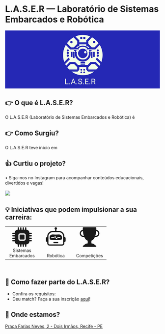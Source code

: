 # L.A.S.E.R — Laboratório de Sistemas Embarcados e Robótica

<p align="center">
  <img src="./assets/img/capa.png">
</p>
<meta name="google-site-verification" content="MPMzxU4Nyk6VDAiXFpa8J6i8MiZgj_mXiGaF-vnujXE" />

## 👉 O que é L.A.S.E.R?

<p align="justify">
O L.A.S.E.R (Laboratório de Sistemas Embarcados e Robótica) é 
</p>
 
## 👉 Como Surgiu?
<p align="justify">
O L.A.S.E.R teve inicio em
</p>

## 👍 Curtiu o projeto?

<p>
  • Siga-nos no Instagram para acompanhar conteúdos educacionais, divertidos e vagas!
  <br>
  <br>
   <a href="https://www.instagram.com/laser_ufrpe/">
    <img  src="https://img.shields.io/badge/Instagram-%23E4405F.svg?style=for-the-badge&logo=Instagram&logoColor=white"> 
  </a>
</p>

## 💡 Iniciativas que podem impulsionar a sua carreira:

<table align="center">
  <tr>
    <td align="center" width="96">
        <svg xmlns="http://www.w3.org/2000/svg" width="64" height="64" fill="currentColor" class="bi bi-cpu-fill" viewBox="0 0 16 16">
  <path d="M6.5 6a.5.5 0 0 0-.5.5v3a.5.5 0 0 0 .5.5h3a.5.5 0 0 0 .5-.5v-3a.5.5 0 0 0-.5-.5z"/>
  <path d="M5.5.5a.5.5 0 0 0-1 0V2A2.5 2.5 0 0 0 2 4.5H.5a.5.5 0 0 0 0 1H2v1H.5a.5.5 0 0 0 0 1H2v1H.5a.5.5 0 0 0 0 1H2v1H.5a.5.5 0 0 0 0 1H2A2.5 2.5 0 0 0 4.5 14v1.5a.5.5 0 0 0 1 0V14h1v1.5a.5.5 0 0 0 1 0V14h1v1.5a.5.5 0 0 0 1 0V14h1v1.5a.5.5 0 0 0 1 0V14a2.5 2.5 0 0 0 2.5-2.5h1.5a.5.5 0 0 0 0-1H14v-1h1.5a.5.5 0 0 0 0-1H14v-1h1.5a.5.5 0 0 0 0-1H14v-1h1.5a.5.5 0 0 0 0-1H14A2.5 2.5 0 0 0 11.5 2V.5a.5.5 0 0 0-1 0V2h-1V.5a.5.5 0 0 0-1 0V2h-1V.5a.5.5 0 0 0-1 0V2h-1zm1 4.5h3A1.5 1.5 0 0 1 11 6.5v3A1.5 1.5 0 0 1 9.5 11h-3A1.5 1.5 0 0 1 5 9.5v-3A1.5 1.5 0 0 1 6.5 5"/>
</svg>
</svg>
      <br>Sistemas Embarcados
    </td>
    <td align="center" width="96">
        <svg xmlns="http://www.w3.org/2000/svg" width="64" height="64" fill="currentColor" class="bi bi-robot" viewBox="0 0 16 16">
  <path d="M6 12.5a.5.5 0 0 1 .5-.5h3a.5.5 0 0 1 0 1h-3a.5.5 0 0 1-.5-.5M3 8.062C3 6.76 4.235 5.765 5.53 5.886a26.6 26.6 0 0 0 4.94 0C11.765 5.765 13 6.76 13 8.062v1.157a.93.93 0 0 1-.765.935c-.845.147-2.34.346-4.235.346s-3.39-.2-4.235-.346A.93.93 0 0 1 3 9.219zm4.542-.827a.25.25 0 0 0-.217.068l-.92.9a25 25 0 0 1-1.871-.183.25.25 0 0 0-.068.495c.55.076 1.232.149 2.02.193a.25.25 0 0 0 .189-.071l.754-.736.847 1.71a.25.25 0 0 0 .404.062l.932-.97a25 25 0 0 0 1.922-.188.25.25 0 0 0-.068-.495c-.538.074-1.207.145-1.98.189a.25.25 0 0 0-.166.076l-.754.785-.842-1.7a.25.25 0 0 0-.182-.135"/>
  <path d="M8.5 1.866a1 1 0 1 0-1 0V3h-2A4.5 4.5 0 0 0 1 7.5V8a1 1 0 0 0-1 1v2a1 1 0 0 0 1 1v1a2 2 0 0 0 2 2h10a2 2 0 0 0 2-2v-1a1 1 0 0 0 1-1V9a1 1 0 0 0-1-1v-.5A4.5 4.5 0 0 0 10.5 3h-2zM14 7.5V13a1 1 0 0 1-1 1H3a1 1 0 0 1-1-1V7.5A3.5 3.5 0 0 1 5.5 4h5A3.5 3.5 0 0 1 14 7.5"/>
</svg>
      <br><br>Robótica
    <td align="center" width="96">
        <svg xmlns="http://www.w3.org/2000/svg" width="64" height="64" fill="currentColor" class="bi bi-trophy-fill" viewBox="0 0 16 16">
  <path d="M2.5.5A.5.5 0 0 1 3 0h10a.5.5 0 0 1 .5.5q0 .807-.034 1.536a3 3 0 1 1-1.133 5.89c-.79 1.865-1.878 2.777-2.833 3.011v2.173l1.425.356c.194.048.377.135.537.255L13.3 15.1a.5.5 0 0 1-.3.9H3a.5.5 0 0 1-.3-.9l1.838-1.379c.16-.12.343-.207.537-.255L6.5 13.11v-2.173c-.955-.234-2.043-1.146-2.833-3.012a3 3 0 1 1-1.132-5.89A33 33 0 0 1 2.5.5m.099 2.54a2 2 0 0 0 .72 3.935c-.333-1.05-.588-2.346-.72-3.935m10.083 3.935a2 2 0 0 0 .72-3.935c-.133 1.59-.388 2.885-.72 3.935"/>
</svg>
      <br><br>Competições
    </td>    
  </tr>
</table>
<br>

## 🤔 Como fazer parte do L.A.S.E.R?

- Confira os requisitos:
- Deu match? Faça a sua inscrição [aqui]()!

## 📍 Onde estamos?

[Praça Farias Neves, 2 - Dois Irmãos, Recife - PE](https://maps.app.goo.gl/2fJ5ocVJW9NXBbea6)
